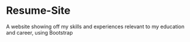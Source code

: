 # Resume-Site
 A website showing off my skills and experiences relevant to my education and career, using Bootstrap
